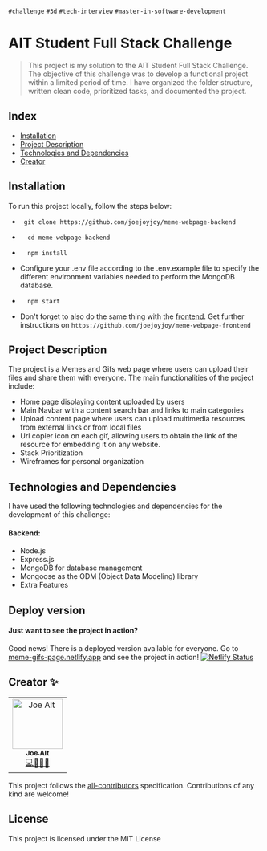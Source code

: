 `#challenge` `#3d` `#tech-interview` `#master-in-software-development`

# AIT Student Full Stack Challenge
> This project is my solution to the AIT Student Full Stack Challenge. The objective of this challenge was to develop a functional project within a limited period of time. I have organized the folder structure, written clean code, prioritized tasks, and documented the project.

## Index <!-- omit in toc -->
- [Installation](#installation)
- [Project Description](#project-description)
- [Technologies and Dependencies](#technologies-and-dependencies)
- [Creator](#creator-)

## Installation
To run this project locally, follow the steps below:


- ```
   git clone https://github.com/joejoyjoy/meme-webpage-backend
  ```
- ```
    cd meme-webpage-backend
  ```

- ```
    npm install
  ```

- Configure your .env file according to the .env.example file to specify the different environment variables needed to perform the MongoDB database.

- ```
    npm start
  ```

- Don't forget to also do the same thing with the [frontend](https://github.com/joejoyjoy/meme-webpage-frontend). Get further  instructions on `https://github.com/joejoyjoy/meme-webpage-frontend`

## Project Description
The project is a Memes and Gifs web page where users can upload their files and share them with everyone. The main functionalities of the project include:

- Home page displaying content uploaded by users
- Main Navbar with a content search bar and links to main categories
- Upload content page where users can upload multimedia resources from external links or from local files
- Url copier icon on each gif, allowing users to obtain the link of the resource for embedding it on any website.
- Stack Prioritization
- Wireframes for personal organization

## Technologies and Dependencies
I have used the following technologies and dependencies for the development of this challenge:

#### Backend:
- Node.js
- Express.js
- MongoDB for database management
- Mongoose as the ODM (Object Data Modeling) library
- Extra Features

## Deploy version
#### Just want to see the project in action?
Good news! There is a deployed version available for everyone.
Go to [meme-gifs-page.netlify.app](https://meme-gifs-page.netlify.app) and see the project in action!
[![Netlify Status](https://api.netlify.com/api/v1/badges/3d69f893-c43e-4d90-bd09-e7ef72aa37ed/deploy-status)](https://app.netlify.com/sites/meme-gifs-page/deploys)

## Creator ✨

<!-- ALL-CONTRIBUTORS-LIST:START - Do not remove or modify this section -->
<!-- prettier-ignore-start -->
<!-- markdownlint-disable -->
<table>
  <tbody>
    <tr>
      <td align="center">
        <a href="https://github.com/joejoyjoy">
          <img src="https://avatars.githubusercontent.com/u/73751755" width="100px" alt="Joe Alt"/>
          <br />
          <sub>
          <b>Joe Alt</b>
          </sub>
        </a>
        <br />
        <a href="#developer-joe" title="code-tools-maintenance-design">💻🔧🚧🎨</a>
      </td>
    </tr>
  </tbody>
</table>

This project follows the [all-contributors](https://allcontributors.org) specification.
Contributions of any kind are welcome!

## License <!-- omit in toc -->

This project is licensed under the MIT License
